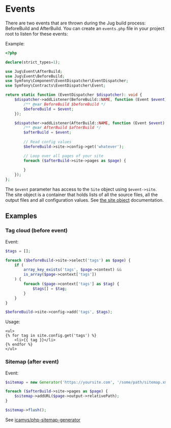 # Events

There are two events that are thrown during the Jug build process: BeforeBuild and AfterBuild. You can create an `events.php` file in your project root to listen for these events:

Example:
```php
<?php

declare(strict_types=1);

use Jug\Event\AfterBuild;
use Jug\Event\BeforeBuild;
use Symfony\Component\EventDispatcher\EventDispatcher;
use Symfony\Contracts\EventDispatcher\Event;

return static function (EventDispatcher $dispatcher): void {
    $dispatcher->addListener(BeforeBuild::NAME, function (Event $event) {
        /** @var BeforeBuild $beforeBuild */
        $beforeBuild = $event;
    });

    $dispatcher->addListener(AfterBuild::NAME, function (Event $event) {
        /** @var AfterBuild $afterBuild */
        $afterBuild = $event;
        
        // Read config values
        $beforeBuild->site->config->get('whatever');

        // Loop over all pages of your site
        foreach ($afterBuild->site->pages as $page) {
        
        }
    });
};
```

The `$event` parameter has access to the `Site` object using `$event->site`. The site object is a container that holds lists of all the source files, all the output files and all configuration values. See [the site object](the-site-object.md) documentation.

## Examples

### Tag cloud (before event)
Event:
```php
$tags = [];

foreach ($beforeBuild->site->select('tags') as $page) {
    if (
        array_key_exists('tags', $page->context) &&
        is_array($page->context['tags'])
    ) {
        foreach ($page->context['tags'] as $tag) {
            $tags[] = $tag;
        }
    }
}

$beforeBuild->site->config->add('tags', $tags);
```
Usage:
```twig 
<ul>
{% for tag in site.config.get('tags') %}
    <li>{{ tag }}</li>
{% endfor %}
</ul>
```

### Sitemap (after event)

Event:
```php
$sitemap = new Generator('https://yoursite.com', '/some/path/sitemap.xml');

foreach ($afterBuild->site->pages as $page) {
    $sitemap->addURL($page->output->relativePath);
}

$sitemap->flush();
```
See [icamys/php-sitemap-generator](https://github.com/icamys/php-sitemap-generator)